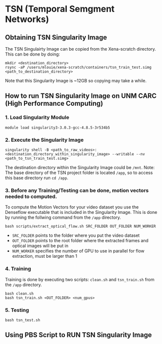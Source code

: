 # TSN (Temporal Semgment Networks)
## Obtaining TSN Singularity Image
The TSN Singulairty Image can be copied from the Xena-scratch directory. This can be done by doing:
```
mkdir <destination_directory>
rsync -aP /users/mlouie/xena-scratch/containers/tsn_train_test.simg <path_to_destination_directory>
```
Note that this Singularity Image is ~12GB so copying may take a while.
## How to run TSN Singularity Image on UNM CARC (High Performance Computing)
### 1. Load Singularity Module
```
module load singularity3-3.0.3-gcc-4.8.5-3r534b5
```
### 2. Execute the Singularity Image
```
singularity shell -B <path_to_raw_videos>:<destination_directory_within_singularity_image> --writable --nv <path_to_tsn_train_test.simg>
```
The destination directory within the Singularity Image could be ```/mnt```.
Note: The base directory of the TSN project folder is located ```/app```, so to access this base directory run ```cd /app```.

### 3. Before any Training/Testing can be done, motion vectors needed to computed.
To compute the Motion Vectors for your video dataset you use the Denseflow executable that is included in the Singularity Image. This is done by running the follwing command from the ```/app``` directory.
```
bash scripts/extract_optical_flow.sh SRC_FOLDER OUT_FOLDER NUM_WORKER
```
- `SRC_FOLDER` points to the folder where you put the video dataset
- `OUT_FOLDER` points to the root folder where the extracted frames and optical images will be put in
- `NUM_WORKER` specifies the number of GPU to use in parallel for flow extraction, must be larger than 1

### 4. Training
Training is done by executing two scripts: ```clean.sh``` and ```tsn_train.sh``` from the ```/app``` directory.
```
bash clean.sh
bash tsn_train.sh <OUT_FOLDER> <num_gpus>
```
### 5. Testing
```
bash tsn_test.sh
```
## Using PBS Script to RUN TSN Singularity Image
